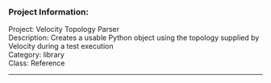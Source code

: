### Project Information:
Project: Velocity Topology Parser  
Description: Creates a usable Python object using the topology supplied by Velocity during a test execution  
Category: library  
Class: Reference  

 ----